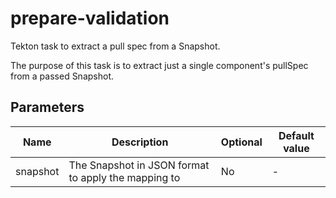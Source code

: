 # prepare-validation

Tekton task to extract a pull spec from a Snapshot.

The purpose of this task is to extract just a single component's pullSpec from a passed Snapshot.

## Parameters

| Name     | Description                                         | Optional | Default value |
|----------|-----------------------------------------------------|----------|---------------|
| snapshot | The Snapshot in JSON format to apply the mapping to | No       | -             |
